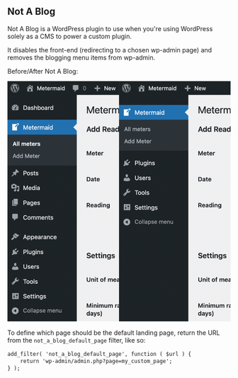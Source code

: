 Not A Blog
----------
Not A Blog is a WordPress plugin to use when you're using WordPress solely as a CMS to power a custom plugin.

It disables the front-end (redirecting to a chosen wp-admin page) and removes the blogging menu items from wp-admin.

Before/After Not A Blog:

!["A side-by-side view of the wp-admin menu bar before and after installing Not A Blog. In the After view, all of the blogging-related menu items have been removed."](screenshots/before-after.png)

To define which page should be the default landing page, return the URL from the `not_a_blog_default_page` filter, like so:

```
add_filter( 'not_a_blog_default_page', function ( $url ) {
	return 'wp-admin/admin.php?page=my_custom_page';
} );
```